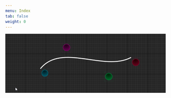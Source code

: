 ```yaml
---
menu: Index 
tab: false
weight: 0
---
```





 [![Foo](Engineering_UMG_Splines/Media/SplineG.gif?raw=true)](Engineering_UMG_Splines/Engineering_UMG_Splines.html)